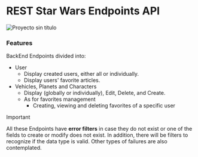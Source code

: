 # REST Star Wars Endpoints API

![Proyecto sin título](https://github.com/robmab/SW-Endpoints/assets/56076087/2c4f01a0-0cf3-4b93-aae3-5ac7dfdba22b)

### Features

BackEnd Endpoints divided into:
- User
  - Display created users, either all or individually.
  - Display users' favorite articles.
- Vehicles, Planets and Characters
  - Display (globally or individually), Edit, Delete, and Create.
  - As for favorites management
      - Creating, viewing and deleting favorites of a specific user

>[!IMPORTANT]
> All these Endpoints have **error filters** in case they do not exist or one of the fields to create or modify does not exist. In addition, there will be filters to recognize if the data type is valid. Other types of failures are also contemplated.
